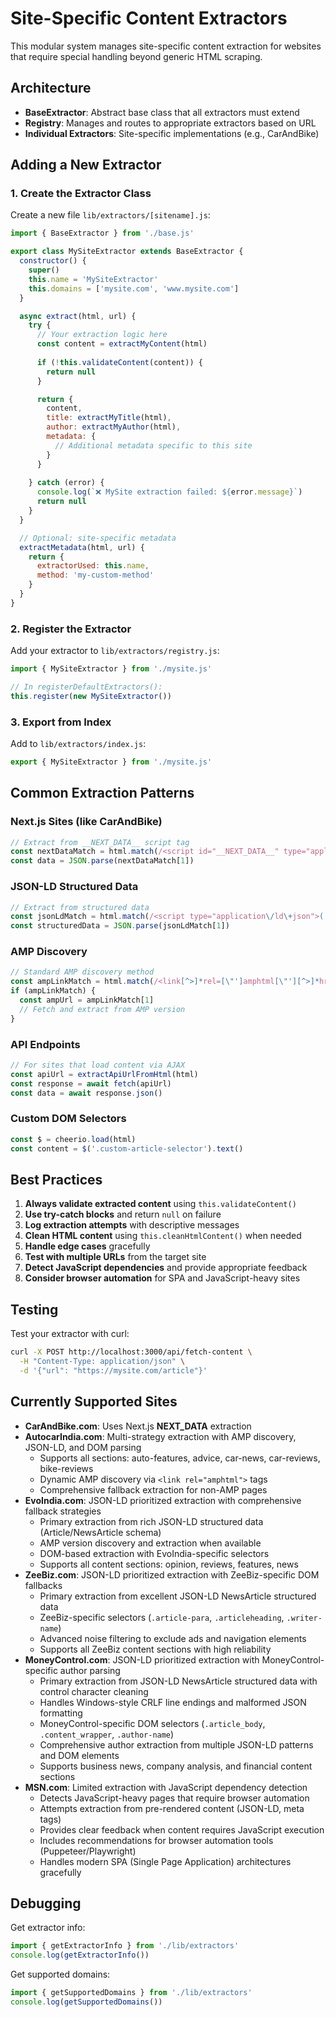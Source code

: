 # Site-Specific Content Extractors

This modular system manages site-specific content extraction for websites that require special handling beyond generic HTML scraping.

## Architecture

- **BaseExtractor**: Abstract base class that all extractors must extend
- **Registry**: Manages and routes to appropriate extractors based on URL
- **Individual Extractors**: Site-specific implementations (e.g., CarAndBike)

## Adding a New Extractor

### 1. Create the Extractor Class

Create a new file `lib/extractors/[sitename].js`:

```javascript
import { BaseExtractor } from './base.js'

export class MySiteExtractor extends BaseExtractor {
  constructor() {
    super()
    this.name = 'MySiteExtractor'
    this.domains = ['mysite.com', 'www.mysite.com']
  }

  async extract(html, url) {
    try {
      // Your extraction logic here
      const content = extractMyContent(html)
      
      if (!this.validateContent(content)) {
        return null
      }

      return {
        content,
        title: extractMyTitle(html),
        author: extractMyAuthor(html),
        metadata: {
          // Additional metadata specific to this site
        }
      }
      
    } catch (error) {
      console.log(`❌ MySite extraction failed: ${error.message}`)
      return null
    }
  }

  // Optional: site-specific metadata
  extractMetadata(html, url) {
    return {
      extractorUsed: this.name,
      method: 'my-custom-method'
    }
  }
}
```

### 2. Register the Extractor

Add your extractor to `lib/extractors/registry.js`:

```javascript
import { MySiteExtractor } from './mysite.js'

// In registerDefaultExtractors():
this.register(new MySiteExtractor())
```

### 3. Export from Index

Add to `lib/extractors/index.js`:

```javascript
export { MySiteExtractor } from './mysite.js'
```

## Common Extraction Patterns

### Next.js Sites (like CarAndBike)
```javascript
// Extract from __NEXT_DATA__ script tag
const nextDataMatch = html.match(/<script id="__NEXT_DATA__" type="application\/json">(.*?)<\/script>/s)
const data = JSON.parse(nextDataMatch[1])
```

### JSON-LD Structured Data
```javascript
// Extract from structured data
const jsonLdMatch = html.match(/<script type="application\/ld\+json">(.*?)<\/script>/s)
const structuredData = JSON.parse(jsonLdMatch[1])
```

### AMP Discovery
```javascript
// Standard AMP discovery method
const ampLinkMatch = html.match(/<link[^>]*rel=[\"']amphtml[\"'][^>]*href=[\"']([^\"']+)[\"'][^>]*>/i)
if (ampLinkMatch) {
  const ampUrl = ampLinkMatch[1]
  // Fetch and extract from AMP version
}
```

### API Endpoints
```javascript
// For sites that load content via AJAX
const apiUrl = extractApiUrlFromHtml(html)
const response = await fetch(apiUrl)
const data = await response.json()
```

### Custom DOM Selectors
```javascript
const $ = cheerio.load(html)
const content = $('.custom-article-selector').text()
```

## Best Practices

1. **Always validate extracted content** using `this.validateContent()`
2. **Use try-catch blocks** and return `null` on failure
3. **Log extraction attempts** with descriptive messages
4. **Clean HTML content** using `this.cleanHtmlContent()` when needed
5. **Handle edge cases** gracefully
6. **Test with multiple URLs** from the target site
7. **Detect JavaScript dependencies** and provide appropriate feedback
8. **Consider browser automation** for SPA and JavaScript-heavy sites

## Testing

Test your extractor with curl:

```bash
curl -X POST http://localhost:3000/api/fetch-content \
  -H "Content-Type: application/json" \
  -d '{"url": "https://mysite.com/article"}'
```

## Currently Supported Sites

- **CarAndBike.com**: Uses Next.js __NEXT_DATA__ extraction
- **AutocarIndia.com**: Multi-strategy extraction with AMP discovery, JSON-LD, and DOM parsing
  - Supports all sections: auto-features, advice, car-news, car-reviews, bike-reviews
  - Dynamic AMP discovery via `<link rel="amphtml">` tags
  - Comprehensive fallback extraction for non-AMP pages
- **EvoIndia.com**: JSON-LD prioritized extraction with comprehensive fallback strategies
  - Primary extraction from rich JSON-LD structured data (Article/NewsArticle schema)
  - AMP version discovery and extraction when available
  - DOM-based extraction with EvoIndia-specific selectors
  - Supports all content sections: opinion, reviews, features, news
- **ZeeBiz.com**: JSON-LD prioritized extraction with ZeeBiz-specific DOM fallbacks
  - Primary extraction from excellent JSON-LD NewsArticle structured data
  - ZeeBiz-specific selectors (`.article-para`, `.articleheading`, `.writer-name`)
  - Advanced noise filtering to exclude ads and navigation elements
  - Supports all ZeeBiz content sections with high reliability
- **MoneyControl.com**: JSON-LD prioritized extraction with MoneyControl-specific author parsing
  - Primary extraction from JSON-LD NewsArticle structured data with control character cleaning
  - Handles Windows-style CRLF line endings and malformed JSON formatting
  - MoneyControl-specific DOM selectors (`.article_body`, `.content_wrapper`, `.author-name`)
  - Comprehensive author extraction from multiple JSON-LD patterns and DOM elements
  - Supports business news, company analysis, and financial content sections
- **MSN.com**: Limited extraction with JavaScript dependency detection
  - Detects JavaScript-heavy pages that require browser automation
  - Attempts extraction from pre-rendered content (JSON-LD, meta tags)
  - Provides clear feedback when content requires JavaScript execution
  - Includes recommendations for browser automation tools (Puppeteer/Playwright)
  - Handles modern SPA (Single Page Application) architectures gracefully

## Debugging

Get extractor info:
```javascript
import { getExtractorInfo } from './lib/extractors'
console.log(getExtractorInfo())
```

Get supported domains:
```javascript
import { getSupportedDomains } from './lib/extractors'
console.log(getSupportedDomains())
```